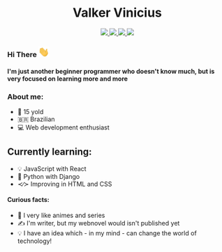 <h1 align= "center">
  Valker Vinicius
</h1>

<p align= "center">
  <a href="https://www.linkedin.com/in/valker-vinicius">
    <img src="https://img.shields.io/badge/-LinkedIn-%230374b4?logo=linkedin" />
  </a>
  <a href="https://www.instagram.com/valker_vinicius">
    <img src="https://img.shields.io/badge/-Instagram-%23f89747?logo=instagram" />
  </a>
  <a href="https://t.me/Devinicius">
    <img src="https://img.shields.io/badge/-Telegram-%23197eb2?logo=telegram" />
  </a>
  <a href="valkerm2v@gmail.com">
    <img src="https://img.shields.io/badge/-valkerm2v%40gmail.com-gray?logo=gmail" />
  </a>
</p>

### Hi There <img src= "https://raw.githubusercontent.com/ABSphreak/ABSphreak/master/gifs/Hi.gif" width= "25px"> </img>
#### I'm just another beginner programmer who doesn't know much, but is very focused on learning more and more
### About me:
- 🧑 15 yold 
- 🇧🇷 Brazilian
- 💻 Web development enthusiast

## Currently learning:
- 💡 JavaScript with React
- 🐍 Python with Django
- ≺∕≻ Improving in HTML and CSS

#### Curious facts:
* 🍥 I very like animes and series
* ✍ I'm writer, but my webnovel would isn't published yet
* 💡 I have an idea which - in my mind - can change the world of technology!
